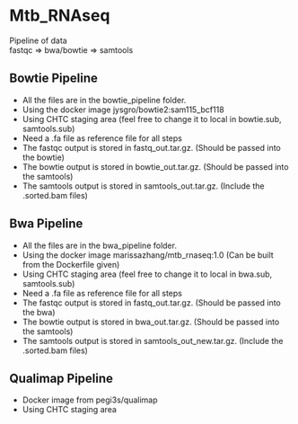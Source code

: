 # Mtb_RNAseq
Pipeline of data <br>
fastqc => bwa/bowtie => samtools
## Bowtie Pipeline
* All the files are in the bowtie_pipeline folder.
* Using the docker image jysgro/bowtie2:sam115_bcf118
* Using CHTC staging area (feel free to change it to local in bowtie.sub, samtools.sub)
* Need a .fa file as reference file for all steps
* The fastqc output is stored in fastq_out.tar.gz. (Should be passed into the bowtie)
* The bowtie output is stored in bowtie_out.tar.gz. (Should be passed into the samtools)
* The samtools output is stored in samtools_out.tar.gz. (Include the .sorted.bam files)
## Bwa Pipeline
* All the files are in the bwa_pipeline folder.
* Using the docker image marissazhang/mtb_rnaseq:1.0 (Can be built from the Dockerfile given)
* Using CHTC staging area (feel free to change it to local in bwa.sub, samtools.sub)
* Need a .fa file as reference file for all steps
* The fastqc output is stored in fastq_out.tar.gz. (Should be passed into the bwa)
* The bowtie output is stored in bwa_out.tar.gz. (Should be passed into the samtools)
* The samtools output is stored in samtools_out_new.tar.gz. (Include the .sorted.bam files)
## Qualimap Pipeline
* Docker image from pegi3s/qualimap
* Using CHTC staging area 
